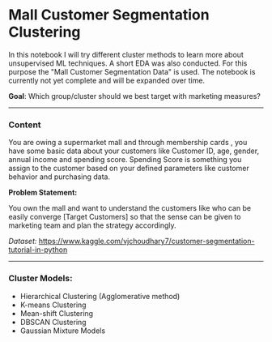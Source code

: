# Mall Customer Segmentation Clustering

In this notebook I will try different cluster methods to learn more about unsupervised ML techniques. A short EDA was also conducted. For this purpose the "Mall Customer Segmentation Data" is used. The notebook is currently not yet complete and will be expanded over time.

**Goal**: Which group/cluster should we best target with marketing measures?

---

### Content

You are owing a supermarket mall and through membership cards , you have some basic data about your customers like Customer ID, age, gender, annual income and spending score.
Spending Score is something you assign to the customer based on your defined parameters like customer behavior and purchasing data.


**Problem Statement:**

You own the mall and want to understand the customers like who can be easily converge [Target Customers] so that the sense can be given to marketing team and plan the strategy accordingly.


*Dataset:* https://www.kaggle.com/vjchoudhary7/customer-segmentation-tutorial-in-python

---

### Cluster Models: 
* Hierarchical Clustering (Agglomerative method)
* K-means Clustering
* Mean-shift Clustering
* DBSCAN Clustering
* Gaussian Mixture Models
